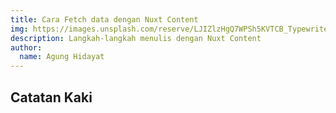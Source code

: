 ```yaml
---
title: Cara Fetch data dengan Nuxt Content
img: https://images.unsplash.com/reserve/LJIZlzHgQ7WPSh5KVTCB_Typewriter.jpg?ixlib=rb-1.2.1&auto=format&fit=crop&w=800&q=60
description: Langkah-langkah menulis dengan Nuxt Content
author:
  name: Agung Hidayat
---
```



## Catatan Kaki
[^1]:[Nuxt Content Writing Content](https://content.nuxtjs.org/guide/writing/content-directory#content-directory)
